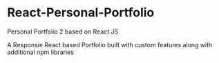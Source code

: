 # React-Personal-Portfolio
Personal Portfolio 2 based on React JS

A Responsie React based Portfolio built with custom features along with additional npm libraries 

